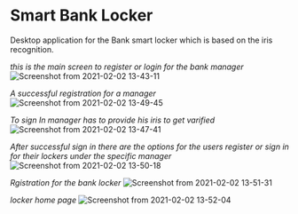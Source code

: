 # Smart Bank Locker
Desktop application for the Bank smart locker which is based on the iris recognition.

*this is the main screen to register or login for the bank manager*
![Screenshot from 2021-02-02 13-43-11](https://user-images.githubusercontent.com/19623279/106575684-2b235880-655e-11eb-9250-84ed3f04f23d.png)

*A successful registration for a manager*
![Screenshot from 2021-02-02 13-49-45](https://user-images.githubusercontent.com/19623279/106575780-45f5cd00-655e-11eb-9f20-27e669df8db4.png)

*To sign In manager has to provide his iris to get varified*
![Screenshot from 2021-02-02 13-47-41](https://user-images.githubusercontent.com/19623279/106575867-5b6af700-655e-11eb-9845-4650e8e54d7d.png)

*After successful sign in there are the options for the users register or sign in for their lockers under the specific manager*
![Screenshot from 2021-02-02 13-50-18](https://user-images.githubusercontent.com/19623279/106575921-6887e600-655e-11eb-9e41-3418e8897b22.png)

*Rgistration for the bank locker*
![Screenshot from 2021-02-02 13-51-31](https://user-images.githubusercontent.com/19623279/106575954-7178b780-655e-11eb-8e98-6dbcba5240fb.png)

*locker home page*
![Screenshot from 2021-02-02 13-52-04](https://user-images.githubusercontent.com/19623279/106575983-789fc580-655e-11eb-8a54-8678fc59568c.png)
